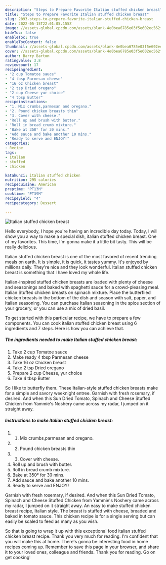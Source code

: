 ```yaml
---
description: "Steps to Prepare Favorite Italian stuffed chicken breast"
title: "Steps to Prepare Favorite Italian stuffed chicken breast"
slug: 2093-steps-to-prepare-favorite-italian-stuffed-chicken-breast
date: 2022-05-15T22:01:05.155Z
image: //assets-global.cpcdn.com/assets/blank-4e0bea6785e03f5e602ec562f230caae08da540cada707380b4fe1bbebba43da.png
hideToc: false
enableToc: true
enableTocContent: false
thumbnail: //assets-global.cpcdn.com/assets/blank-4e0bea6785e03f5e602ec562f230caae08da540cada707380b4fe1bbebba43da.png
cover: //assets-global.cpcdn.com/assets/blank-4e0bea6785e03f5e602ec562f230caae08da540cada707380b4fe1bbebba43da.png
author: Barry Barton
ratingvalue: 3.8
reviewcount: 17
recipeingredient:
- "2 cup Tomatoe sauce"
- "4 tbsp Parmesan cheese"
- "16 oz Chicken breast"
- "2 tsp Dried oregano"
- "2 cup Cheese yur choice"
- "4 tbsp Butter"
recipeinstructions:
- "1. Mix crumbs,parmesan and oregano."
- "2. Pound chicken breasts thin"
- "3. Cover with cheese."
- "Roll up and brush with butter."
- "Roll in bread crumb mixture."
- "Bake at 350° for 30 mins."
- "Add sauce and bake another 10 mins."
- "Ready to serve and ENJOY!"
categories:
- Recipe
tags:
- italian
- stuffed
- chicken

katakunci: italian stuffed chicken 
nutrition: 295 calories
recipecuisine: American
preptime: "PT13M"
cooktime: "PT39M"
recipeyield: "4"
recipecategory: Dessert

---
```



![Italian stuffed chicken breast](//assets-global.cpcdn.com/assets/blank-4e0bea6785e03f5e602ec562f230caae08da540cada707380b4fe1bbebba43da.png)

Hello everybody, I hope you're having an incredible day today. Today, I will show you a way to make a special dish, italian stuffed chicken breast. One of my favorites. This time, I'm gonna make it a little bit tasty. This will be really delicious.

Italian stuffed chicken breast is one of the most favored of recent trending meals on earth. It is simple, it is quick, it tastes yummy. It's enjoyed by millions daily. They're nice and they look wonderful. Italian stuffed chicken breast is something that I have loved my whole life.

Italian-inspired stuffed chicken breasts are loaded with plenty of cheese and seasonings and baked with spaghetti sauce for a crowd-pleasing meal. Italian Stuffed chicken breasts on spinach mixture. Place the butterflied chicken breasts in the bottom of the dish and season with salt, paper, and Italian seasoning. You can purchase Italian seasoning in the spice section of your grocery, or you can use a mix of dried basil.


To get started with this particular recipe, we have to prepare a few components. You can cook italian stuffed chicken breast using 6 ingredients and 7 steps. Here is how you can achieve that.

<!--inarticleads1-->

##### The ingredients needed to make Italian stuffed chicken breast:

1. Take 2 cup Tomatoe sauce
1. Make ready 4 tbsp Parmesan cheese
1. Take 16 oz Chicken breast
1. Take 2 tsp Dried oregano
1. Prepare 2 cup Cheese, yur choice
1. Take 4 tbsp Butter


So I like to butterfly them. These Italian-style stuffed chicken breasts make for a simple and savory weeknight entree. Garnish with fresh rosemary, if desired. And when this Sun Dried Tomato, Spinach and Cheese Stuffed Chicken from Yammie&#39;s Noshery came across my radar, I jumped on it straight away. 

<!--inarticleads2-->

##### Instructions to make Italian stuffed chicken breast:

1. 1. Mix crumbs,parmesan and oregano.
1. 2. Pound chicken breasts thin
1. 3. Cover with cheese.
1. Roll up and brush with butter.
1. Roll in bread crumb mixture.
1. Bake at 350° for 30 mins.
1. Add sauce and bake another 10 mins.
1. Ready to serve and ENJOY!

Garnish with fresh rosemary, if desired. And when this Sun Dried Tomato, Spinach and Cheese Stuffed Chicken from Yammie&#39;s Noshery came across my radar, I jumped on it straight away. An easy to make stuffed chicken breast recipe, Italian style. The breast is stuffed with cheese, breaded and baked in tomato sauce. This chicken recipe is for a single serving but can easily be scaled to feed as many as you wish. 

So that is going to wrap it up with this exceptional food italian stuffed chicken breast recipe. Thank you very much for reading. I'm confident that you will make this at home. There's gonna be interesting food in home recipes coming up. Remember to save this page in your browser, and share it to your loved ones, colleague and friends. Thank you for reading. Go on get cooking!
